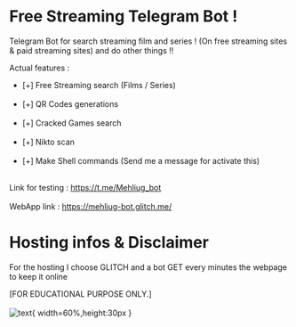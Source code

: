 # Free Streaming Telegram Bot !

Telegram Bot for search streaming film and series ! (On free streaming sites & paid streaming sites) and do other things !!

Actual features : 
<ul>
 <li> [+] Free Streaming search (Films / Series)</li> <br/>
 <li> [+] QR Codes generations</li> <br/>
 <li> [+] Cracked Games search </li> <br/>
 <li> [+] Nikto scan </li> <br/>
 <li> [+] Make Shell commands (Send me a message for activate this) </li> <br/>
</ul>


Link for testing : https://t.me/Mehliug_bot
<br/><br/>
WebApp link : https://mehliug-bot.glitch.me/

# Hosting infos & Disclaimer

For the hosting I choose GLITCH and a bot GET every minutes the webpage to keep it online


[FOR EDUCATIONAL PURPOSE ONLY.]
<br/><br/>
![text](https://vignette.wikia.nocookie.net/southpark/images/7/74/Pirate_Ship_Timmy.png "TIMMY !!"){ width=60%,height:30px }
